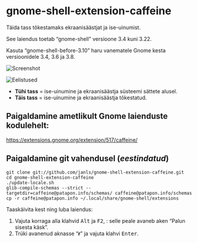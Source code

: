 # gnome-shell-extension-caffeine

Täida tass tõkestamaks ekraanisäästjat ja ise-uinumist.

See laiendus toetab “gnome-shell” versioone 3.4 kuni 3.22.

Kasuta “gnome-shell-before-3.10” haru vanematele Gnome kesta versioonidele 3.4, 3.6 ja 3.8.

![Screenshot](https://github.com/eonpatapon/gnome-shell-extension-caffeine/raw/master/screenshot.png)

![Eelistused](https://github.com/janls/gnome-shell-extension-caffeine/raw/master/et.screenshot-prefs.png)

* __Tühi tass__ = ise-uinumine ja ekraanisäästja süsteemi sättete alusel.
* __Täis tass__ = ise-uinumine ja ekraanisäästja tõkestatud.

## Paigaldamine ametlikult Gnome laienduste kodulehelt:

https://extensions.gnome.org/extension/517/caffeine/

## Paigaldamine git vahendusel (_eestindatud_)

    git clone git://github.com/janls/gnome-shell-extension-caffeine.git
    cd gnome-shell-extension-caffeine
    ./update-locale.sh
    glib-compile-schemas --strict --targetdir=caffeine@patapon.info/schemas/ caffeine@patapon.info/schemas
    cp -r caffeine@patapon.info ~/.local/share/gnome-shell/extensions

Taaskäivita kest ning luba laiendus:

1. Vajuta korraga alla klahvid <kbd>Alt</kbd> ja <kbd>F2</kbd>,
   : selle peale avaneb aken “Palun sisesta käsk”.
2. Trüki avanenud aknasse “__r__” ja vajuta klahvi <kbd>Enter</kbd>.
